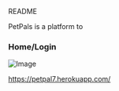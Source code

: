 README

PetPals is a platform to

### Home/Login

![Image](Home.PNG)


https://petpal7.herokuapp.com/
